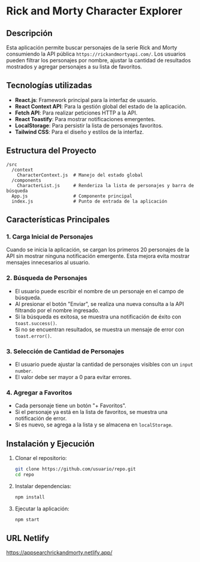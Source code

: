 # Rick and Morty Character Explorer

## Descripción
Esta aplicación permite buscar personajes de la serie Rick and Morty consumiendo la API pública `https://rickandmortyapi.com/`. Los usuarios pueden filtrar los personajes por nombre, ajustar la cantidad de resultados mostrados y agregar personajes a su lista de favoritos.

## Tecnologías utilizadas
- **React.js**: Framework principal para la interfaz de usuario.
- **React Context API**: Para la gestión global del estado de la aplicación.
- **Fetch API**: Para realizar peticiones HTTP a la API.
- **React Toastify**: Para mostrar notificaciones emergentes.
- **LocalStorage**: Para persistir la lista de personajes favoritos.
- **Tailwind CSS**: Para el diseño y estilos de la interfaz.

## Estructura del Proyecto
```
/src
  /context
    CharacterContext.js  # Manejo del estado global
  /components
    CharacterList.js     # Renderiza la lista de personajes y barra de búsqueda
  App.js                 # Componente principal
  index.js               # Punto de entrada de la aplicación
```

## Características Principales
### 1. **Carga Inicial de Personajes**
Cuando se inicia la aplicación, se cargan los primeros 20 personajes de la API sin mostrar ninguna notificación emergente. Esta mejora evita mostrar mensajes innecesarios al usuario.

### 2. **Búsqueda de Personajes**
- El usuario puede escribir el nombre de un personaje en el campo de búsqueda.
- Al presionar el botón "Enviar", se realiza una nueva consulta a la API filtrando por el nombre ingresado.
- Si la búsqueda es exitosa, se muestra una notificación de éxito con `toast.success()`.
- Si no se encuentran resultados, se muestra un mensaje de error con `toast.error()`.

### 3. **Selección de Cantidad de Personajes**
- El usuario puede ajustar la cantidad de personajes visibles con un `input number`.
- El valor debe ser mayor a 0 para evitar errores.

### 4. **Agregar a Favoritos**
- Cada personaje tiene un botón "+ Favoritos".
- Si el personaje ya está en la lista de favoritos, se muestra una notificación de error.
- Si es nuevo, se agrega a la lista y se almacena en `localStorage`.

## Instalación y Ejecución
1. Clonar el repositorio:
   ```sh
   git clone https://github.com/usuario/repo.git
   cd repo
   ```
2. Instalar dependencias:
   ```sh
   npm install
   ```
3. Ejecutar la aplicación:
   ```sh
   npm start
   ```


## URL Netlify
https://appsearchrickandmorty.netlify.app/